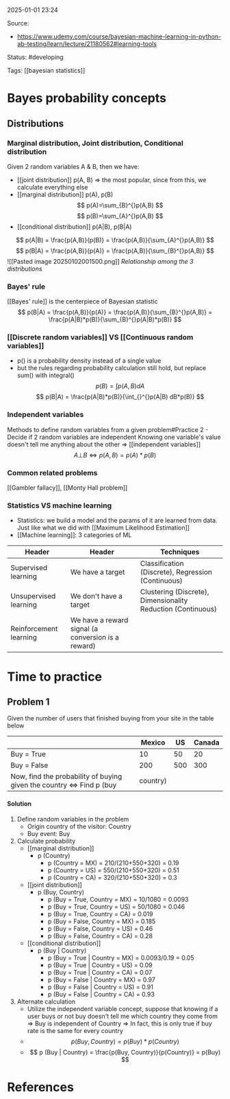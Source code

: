 2025-01-01 23:24

Source: 
- https://www.udemy.com/course/bayesian-machine-learning-in-python-ab-testing/learn/lecture/21180562#learning-tools

Status: #developing 

Tags: [[bayesian statistics]]

# Bayes probability concepts
## Distributions
### Marginal distribution, Joint distribution, Conditional distribution
Given 2 random variables A & B, then we have:
- [[joint distribution]] p(A, B) => the most popular, since from this, we calculate everything else
- [[marginal distribution]] p(A), p(B)
$$
	p(A)=\sum_{B}^{}p(A,B)
$$
$$
p(B)=\sum_{A}^{}p(A,B)
$$
- [[conditional distribution]] p(A|B), p(B|A)

$$
p(A|B) = \frac{p(A,B)}{p(B)} = \frac{p(A,B)}{\sum_{A}^{}p(A,B)}
$$
$$
p(B|A) = \frac{p(A,B)}{p(A)} = \frac{p(A,B)}{\sum_{B}^{}p(A,B)}
$$
![[Pasted image 20250102001500.png]] _Relationship among the 3 distributions_

### Bayes' rule
[[Bayes' rule]] is the centerpiece of Bayesian statistic
$$
p(B|A) = \frac{p(A,B)}{p(A)} = \frac{p(A,B)}{\sum_{B}^{}p(A,B)} = \frac{p(A|B)*p(B)}{\sum_{B}^{}p(A|B)*p(B)}
$$
### [[Discrete random variables]] VS [[Continuous random variables]]
- p() is a probability density instead of a single value
- but the rules regarding probability calculation still hold, but replace sum() with integral()
$$
p(B)=\int{}^{}p(A,B) dA
$$
$$
p(B|A) = \frac{p(A|B)*p(B)}{\int_{}^{}p(A|B) dB*p(B)}
$$

### Independent variables
Methods to define random variables from a given problem#Practice 2 - Decide if 2 random variables are independent
Knowing one variable's value doesn't tell me anything about the other => [[independent variables]] 
$$
A \bot B \iff p(A, B) = p(A)*p(B)
$$
### Common related problems
[[Gambler fallacy]], [[Monty Hall problem]] 
### Statistics VS machine learning
- Statistics: we build a model and the params of it are learned from data. Just like what we did with [[Maximum Likelihood Estimation]]
- [[Machine learning]]: 3 categories of ML

| Header                 | Header                                             | Techniques                                                   |
| ---------------------- | -------------------------------------------------- | ------------------------------------------------------------ |
| Supervised learning    | We have a target                                   | Classification (Discrete), Regression (Continuous)           |
| Unsupervised learning  | We don't have a target                             | Clustering (Discrete), Dimensionality Reduction (Continuous) |
| Reinforcement learning | We have a reward signal (a conversion is a reward) |                                                              |
# Time to practice
## Problem 1
Given the number of users that finished buying from your site in the table below

|             | Mexico | US  | Canada |
| ----------- | ------ | --- | ------ |
| Buy = True  | 10     | 50  | 20     |
| Buy = False | 200    | 500 | 300    |
Now, find the probability of buying given the country <=> Find p (buy | country)
#### Solution
1. Define random variables in the problem
	- Origin country of the visitor: Country
	- Buy event: Buy
2. Calculate probability
	- [[marginal distribution]]
		- p (Country)
			- p (Country = MX) = 210/(210+550+320) = 0.19
			- p (Country = US) = 550/(210+550+320) = 0.51
			- p (Country = CA) = 320/(210+550+320) = 0.3
	- [[joint distribution]]
		- p (Buy, Country)
			- p (Buy = True, Country = MX) = 10/1080 = 0.0093
			- p (Buy = True, Country = US) = 50/1080 = 0.046
			- p (Buy = True, Country = CA) = 0.019
			- p (Buy = False, Country = MX) = 0.185
			- p (Buy = False, Country = US) = 0.46
			- p (Buy = False, Country = CA) = 0.28
	- [[conditional distribution]]
		- p (Buy | Country)
			- p (Buy = True | Country = MX) = 0.0093/0.19 = 0.05
			- p (Buy = True | Country = US) = 0.09
			- p (Buy = True | Country = CA) = 0.07
			- p (Buy = False | Country = MX) = 0.97
			- p (Buy = False | Country = US) = 0.91
			- p (Buy = False | Country = CA) = 0.93
3. Alternate calculation
	- Utilize the independent variable concept, suppose that knowing if a user buys or not buy doesn't tell me which country they come from => Buy is independent of Country => In fact, this is only true if buy rate is the same for every country
	- $$ p(Buy, Country) = p(Buy) * p(Country) $$
	- $$ p (Buy | Country) = \frac{p(Buy, Country)}{p(Country)} = p(Buy) $$

# References
